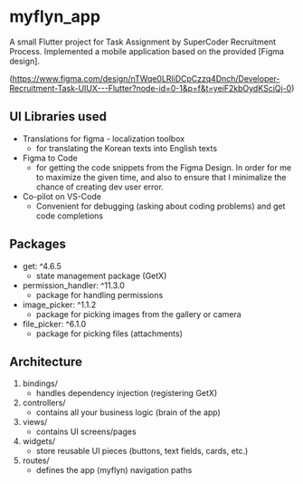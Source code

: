 # myflyn_app

A small Flutter project for Task Assignment by SuperCoder Recruitment Process. Implemented a mobile application based on the provided [Figma design]. 

(https://www.figma.com/design/nTWqe0LRliDCpCzzq4Dnch/Developer-Recruitment-Task-UIUX---Flutter?node-id=0-1&p=f&t=yeiF2kbOydKSciQj-0)

## UI Libraries used

- Translations for figma - localization toolbox
    - for translating the Korean texts into English texts
- Figma to Code 
    - for getting the code snippets from the Figma Design. In order for me to maximize the given time, and also to ensure that I minimalize the chance of creating dev user error.
- Co-pilot on VS-Code 
    - Convenient for debugging (asking about coding problems) and get code completions

## Packages

- get: ^4.6.5
    - state management package (GetX)
- permission_handler: ^11.3.0 
    - package for handling permissions
- image_picker: ^1.1.2 
    - package for picking images from the gallery or camera
- file_picker: ^6.1.0 
    - package for picking files (attachments)

## Architecture
1. bindings/
    - handles dependency injection (registering GetX)
2. controllers/
    - contains all your business logic (brain of the app)
3. views/
    - contains UI screens/pages
4. widgets/
    - store reusable UI pieces (buttons, text fields, cards, etc.)
5. routes/
    - defines the app (myflyn) navigation paths

